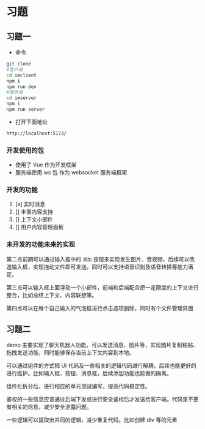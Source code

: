 # 习题

## 习题一

- 命令

```bash
git clone
#客户端
cd imclient
npm i
npm run dev
#服务端
cd imserver
npm i
npm run server
```

- 打开下面地址

```bash
http://localhost:5173/
```

### 开发使用的包

- 使用了 Vue 作为开发框架
- 服务端使用 ws 包 作为 websocket 服务端框架

### 开发的功能

1. [x] 实时消息
2. [] 丰富内容支持
3. [] 上下文小部件
4. [] 用户内容管理面板

### 未开发的功能未来的实现

第二点前期可以通过输入框中的 `添加` 按钮来实现发生图片、音视频，后续可以改造输入框，实现拖动文件即可发送。同时可以支持语音识别及语音转换等能力满足。

第三点可以输入框上面浮动一个小部件，前端和后端配合把一定限度的上下文进行整合，比如总结上下文、内容联想等。

第四点可以在每个自己输入的气泡框进行点击选项删除，同时有个文件管理界面

## 习题二

demo 主要实现了聊天机器人功能，可以发送消息、图片等，实现图片复制粘贴、拖拽发送功能，同时能够保存当前上下文内容到本地。

可以通过组件的方式把 UI 代码及一些相关的逻辑代码进行解耦，后续也能更好的进行维护。比如输入框、按钮、消息框，后续添加功能也能做的隔离。

组件化拆分后，进行相应的单元测试编写，提高代码稳定性。

鉴权的一些信息应该通过后端下发或进行安全鉴权后才发送给客户端，代码里不要有相关的信息，减少安全泄露问题。

一些逻辑可以提取出共同的逻辑，减少重复代码。比如创建 div 等的元素
